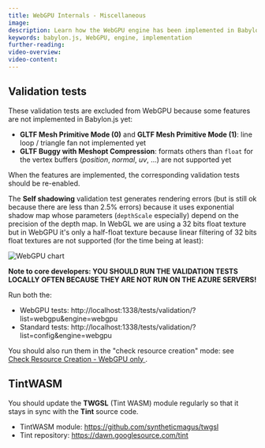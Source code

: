```yaml
---
title: WebGPU Internals - Miscellaneous
image: 
description: Learn how the WebGPU engine has been implemented in Babylon.js
keywords: babylon.js, WebGPU, engine, implementation
further-reading:
video-overview:
video-content:
---
```


## Validation tests
These validation tests are excluded from WebGPU because some features are not implemented in Babylon.js yet:
* **GLTF Mesh Primitive Mode (0)** and **GLTF Mesh Primitive Mode (1)**: line loop / triangle fan not implemented yet
* **GLTF Buggy with Meshopt Compression**: formats others than `float` for the vertex buffers (*position*, *normal*, *uv*, ...) are not supported yet

When the features are implemented, the corresponding validation tests should be re-enabled.

The **Self shadowing** validation test generates rendering errors (but is still ok because there are less than 2.5% errors) because it uses exponential shadow map whose parameters (`depthScale` especially) depend on the precision of the depth map. In WebGL we are using a 32 bits float texture but in WebGPU it's only a half-float texture because linear filtering of 32 bits float textures are not supported (for the time being at least):

![WebGPU chart](/img/features/extensions/webgpu/webgpuValidationTestSelfShadowing.jpg)

**Note to core developers: YOU SHOULD RUN THE VALIDATION TESTS LOCALLY OFTEN BECAUSE THEY ARE NOT RUN ON THE AZURE SERVERS!**

Run both the:
* WebGPU tests: http://localhost:1338/tests/validation/?list=webgpu&engine=webgpu
* Standard tests: http://localhost:1338/tests/validation/?list=config&engine=webgpu

You should also run them in the "check resource creation" mode: see [Check Resource Creation - WebGPU only
](/workflow/wfDeeper/developWithBjs/howToStart/validationTests#check-resource-creation---webgpu-only).

## TintWASM
You should update the **TWGSL** (Tint WASM) module regularly so that it stays in sync with the **Tint** source code.

* TintWASM module: https://github.com/syntheticmagus/twgsl
* Tint repository: https://dawn.googlesource.com/tint
